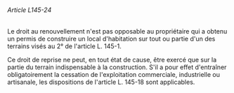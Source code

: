 ###### Article L145-24

Le droit au renouvellement n'est pas opposable au propriétaire qui a obtenu un permis de construire un local d'habitation sur tout ou partie d'un des terrains visés au 2° de l'article L. 145-1.

Ce droit de reprise ne peut, en tout état de cause, être exercé que sur la partie du terrain indispensable à la construction. S'il a pour effet d'entraîner obligatoirement la cessation de l'exploitation commerciale, industrielle ou artisanale, les dispositions de l'article L. 145-18 sont applicables.

